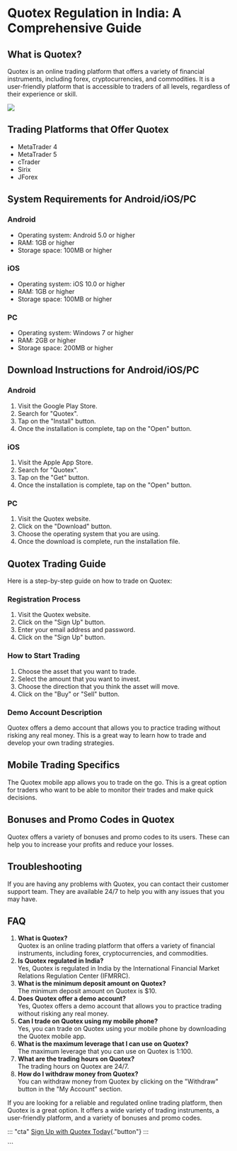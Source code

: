 # Quotex Regulation in India: A Comprehensive Guide

## What is Quotex?

Quotex is an online trading platform that offers a variety of financial
instruments, including forex, cryptocurrencies, and commodities. It is a
user-friendly platform that is accessible to traders of all levels,
regardless of their experience or skill.

[![](https://static.quotex.io/files/4_en/300_250.jpg)](https://traff.sbs/brokerqxlid)

## Trading Platforms that Offer Quotex

-   MetaTrader 4
-   MetaTrader 5
-   cTrader
-   Sirix
-   JForex

## System Requirements for Android/iOS/PC

### Android

-   Operating system: Android 5.0 or higher
-   RAM: 1GB or higher
-   Storage space: 100MB or higher

### iOS

-   Operating system: iOS 10.0 or higher
-   RAM: 1GB or higher
-   Storage space: 100MB or higher

### PC

-   Operating system: Windows 7 or higher
-   RAM: 2GB or higher
-   Storage space: 200MB or higher

## Download Instructions for Android/iOS/PC

### Android

1.  Visit the Google Play Store.
2.  Search for "Quotex".
3.  Tap on the "Install" button.
4.  Once the installation is complete, tap on the "Open" button.

### iOS

1.  Visit the Apple App Store.
2.  Search for "Quotex".
3.  Tap on the "Get" button.
4.  Once the installation is complete, tap on the "Open" button.

### PC

1.  Visit the Quotex website.
2.  Click on the "Download" button.
3.  Choose the operating system that you are using.
4.  Once the download is complete, run the installation file.

## Quotex Trading Guide

Here is a step-by-step guide on how to trade on Quotex:

### Registration Process

1.  Visit the Quotex website.
2.  Click on the "Sign Up" button.
3.  Enter your email address and password.
4.  Click on the "Sign Up" button.

### How to Start Trading

1.  Choose the asset that you want to trade.
2.  Select the amount that you want to invest.
3.  Choose the direction that you think the asset will move.
4.  Click on the "Buy" or "Sell" button.

### Demo Account Description

Quotex offers a demo account that allows you to practice trading without
risking any real money. This is a great way to learn how to trade and
develop your own trading strategies.

## Mobile Trading Specifics

The Quotex mobile app allows you to trade on the go. This is a great
option for traders who want to be able to monitor their trades and make
quick decisions.

## Bonuses and Promo Codes in Quotex

Quotex offers a variety of bonuses and promo codes to its users. These
can help you to increase your profits and reduce your losses.

## Troubleshooting

If you are having any problems with Quotex, you can contact their
customer support team. They are available 24/7 to help you with any
issues that you may have.

## FAQ

1.  **What is Quotex?**\
    Quotex is an online trading platform that offers a variety of
    financial instruments, including forex, cryptocurrencies, and
    commodities.
2.  **Is Quotex regulated in India?**\
    Yes, Quotex is regulated in India by the International Financial
    Market Relations Regulation Center (IFMRRC).
3.  **What is the minimum deposit amount on Quotex?**\
    The minimum deposit amount on Quotex is \$10.
4.  **Does Quotex offer a demo account?**\
    Yes, Quotex offers a demo account that allows you to practice
    trading without risking any real money.
5.  **Can I trade on Quotex using my mobile phone?**\
    Yes, you can trade on Quotex using your mobile phone by downloading
    the Quotex mobile app.
6.  **What is the maximum leverage that I can use on Quotex?**\
    The maximum leverage that you can use on Quotex is 1:100.
7.  **What are the trading hours on Quotex?**\
    The trading hours on Quotex are 24/7.
8.  **How do I withdraw money from Quotex?**\
    You can withdraw money from Quotex by clicking on the
    "Withdraw" button in the "My Account" section.

If you are looking for a reliable and regulated online trading platform,
then Quotex is a great option. It offers a wide variety of trading
instruments, a user-friendly platform, and a variety of bonuses and
promo codes.

::: \"cta\"
[Sign Up with Quotex
Today](\%22https://traff.sbs/brokerqxsignup\%22){."button"}
:::

\`\`\`

